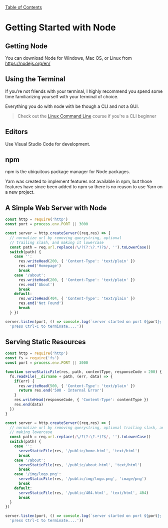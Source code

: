 [Table of Contents](README.md)

# Getting Started with Node

## Getting Node

You can download Node for Windows, Mac OS, or Linux from <https://nodejs.org/en/>

## Using the Terminal

If you’re not friends with your terminal, I highly recommend you spend some time familiarizing yourself with your terminal of choice.

Everything you do with node with be though a CLI and not a GUI.

> Check out the [Linux Command Line][LCL] course if you're a CLI beginner


## Editors

Use Visual Studio Code for development.

## npm

npm is the ubiquitous package manager for Node packages.

Yarn was created to implement features not available in npm, but those features have since been added to npm so there is no reason to use Yarn on a new project. 


## A Simple Web Server with Node

``` js
const http = require('http')
const port = process.env.PORT || 3000

const server = http.createServer((req,res) => {
  // normalize url by removing querystring, optional
  // trailing slash, and making it lowercase
  const path = req.url.replace(/\/?(?:\?.*)?$/, '').toLowerCase()
  switch(path) {
    case '':
      res.writeHead(200, { 'Content-Type': 'text/plain' })
      res.end('Homepage')
      break
    case '/about':
      res.writeHead(200, { 'Content-Type': 'text/plain' })
      res.end('About')
      break
    default:
      res.writeHead(404, { 'Content-Type': 'text/plain' })
      res.end('Not Found')
      break
  } })

server.listen(port, () => console.log(`server started on port ${port}; ` +
  'press Ctrl-C to terminate....'))
```

## Serving Static Resources

``` js 
const http = require('http')
const fs = require('fs')
const port = process.env.PORT || 3000

function serveStaticFile(res, path, contentType, responseCode = 200) {
  fs.readFile(__dirname + path, (err, data) => {
    if(err) {
      res.writeHead(500, { 'Content-Type': 'text/plain' })
      return res.end('500 - Internal Error')
    }
    res.writeHead(responseCode, { 'Content-Type': contentType })
    res.end(data)
  })
}

const server = http.createServer((req,res) => {
  // normalize url by removing querystring, optional trailing slash, and
  // making lowercase
  const path = req.url.replace(/\/?(?:\?.*)?$/, '').toLowerCase()
  switch(path) {
    case '':
      serveStaticFile(res, '/public/home.html', 'text/html')
      break
    case '/about':
      serveStaticFile(res, '/public/about.html', 'text/html')
      break
    case '/img/logo.png':
      serveStaticFile(res, '/public/img/logo.png', 'image/png')
      break
    default:
      serveStaticFile(res, '/public/404.html', 'text/html', 404)
      break
  }
})

server.listen(port, () => console.log(`server started on port ${port}; ` +
  'press Ctrl-C to terminate....'))

```


<!--- Links --->
[LCL]: ../Linux-Command-Line/